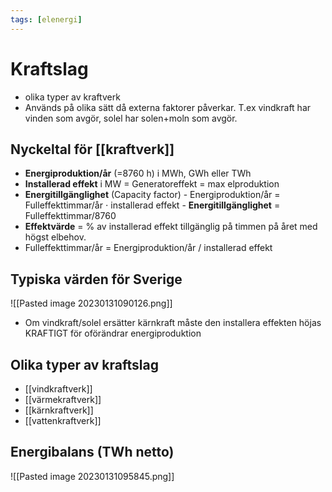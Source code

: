 ```yaml
---
tags: [elenergi]
---
```

# Kraftslag
- olika typer av kraftverk
- Används på olika sätt då externa faktorer påverkar. T.ex vindkraft har vinden som avgör, solel har solen+moln som avgör.

## Nyckeltal för [[kraftverk]]
- **Energiproduktion/år** (=8760 h) i MWh, GWh eller TWh
- **Installerad effekt** i MW = Generatoreffekt = max elproduktion
- **Energitillgänglighet** (Capacity factor)
		- Energiproduktion/år = Fulleffekttimmar/år $\cdot$ installerad effekt
		- **Energitillgänglighet** = Fulleffekttimmar/8760
- **Effektvärde** = % av installerad effekt tillgänglig på timmen på året med högst elbehov.
- Fulleffekttimmar/år = Energiproduktion/år / installerad effekt

## Typiska värden för Sverige
![[Pasted image 20230131090126.png]]
- Om vindkraft/solel ersätter kärnkraft måste den installera effekten höjas KRAFTIGT för oförändrar energiproduktion

## Olika typer av kraftslag
- [[vindkraftverk]]
- [[värmekraftverk]]
- [[kärnkraftverk]]
- [[vattenkraftverk]]

## Energibalans (TWh netto)
![[Pasted image 20230131095845.png]]

